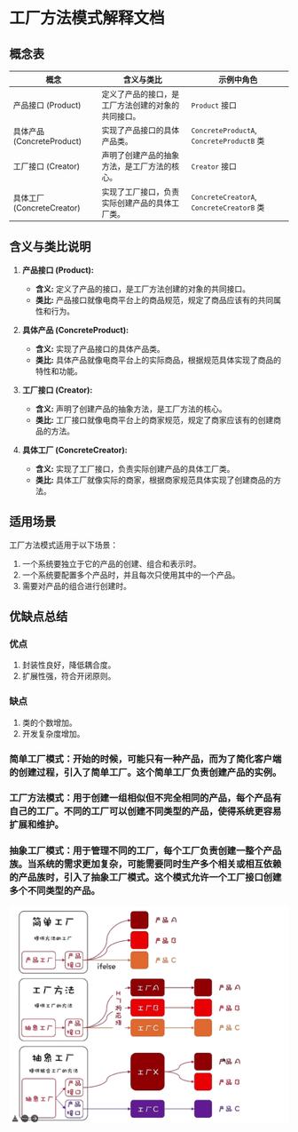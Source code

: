 # 工厂方法模式解释文档

## 概念表

| 概念                     | 含义与类比                     | 示例中角色                                    |
|------------------------|---------------------------|------------------------------------------|
| 产品接口 (Product)         | 定义了产品的接口，是工厂方法创建的对象的共同接口。 | `Product` 接口                             |
| 具体产品 (ConcreteProduct) | 实现了产品接口的具体产品类。            | `ConcreteProductA`, `ConcreteProductB` 类 |
| 工厂接口 (Creator)         | 声明了创建产品的抽象方法，是工厂方法的核心。    | `Creator` 接口                             |
| 具体工厂 (ConcreteCreator) | 实现了工厂接口，负责实际创建产品的具体工厂类。   | `ConcreteCreatorA`, `ConcreteCreatorB` 类 |

## 含义与类比说明

1. **产品接口 (Product):**
    - **含义:** 定义了产品的接口，是工厂方法创建的对象的共同接口。
    - **类比:** 产品接口就像电商平台上的商品规范，规定了商品应该有的共同属性和行为。

2. **具体产品 (ConcreteProduct):**
    - **含义:** 实现了产品接口的具体产品类。
    - **类比:** 具体产品就像电商平台上的实际商品，根据规范具体实现了商品的特性和功能。

3. **工厂接口 (Creator):**
    - **含义:** 声明了创建产品的抽象方法，是工厂方法的核心。
    - **类比:** 工厂接口就像电商平台上的商家规范，规定了商家应该有的创建商品的方法。

4. **具体工厂 (ConcreteCreator):**
    - **含义:** 实现了工厂接口，负责实际创建产品的具体工厂类。
    - **类比:** 具体工厂就像实际的商家，根据商家规范具体实现了创建商品的方法。

## 适用场景

工厂方法模式适用于以下场景：

1. 一个系统要独立于它的产品的创建、组合和表示时。
2. 一个系统要配置多个产品时，并且每次只使用其中的一个产品。
3. 需要对产品的组合进行创建时。

## 优缺点总结

### 优点

1. 封装性良好，降低耦合度。
2. 扩展性强，符合开闭原则。

### 缺点

1. 类的个数增加。
2. 开发复杂度增加。


### 简单工厂模式：开始的时候，可能只有一种产品，而为了简化客户端的创建过程，引入了简单工厂。这个简单工厂负责创建产品的实例。

### 工厂方法模式：用于创建一组相似但不完全相同的产品，每个产品有自己的工厂。不同的工厂可以创建不同类型的产品，使得系统更容易扩展和维护。

### 抽象工厂模式：用于管理不同的工厂，每个工厂负责创建一整个产品族。当系统的需求更加复杂，可能需要同时生产多个相关或相互依赖的产品族时，引入了抽象工厂模式。这个模式允许一个工厂接口创建多个不同类型的产品。

![工厂模式](./FactoryModel.png)